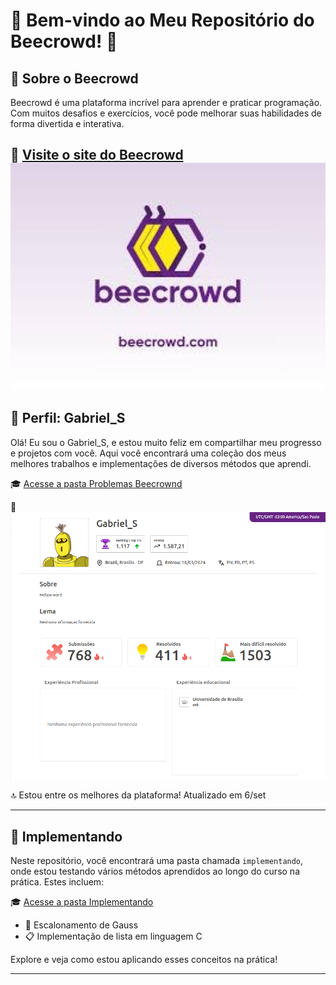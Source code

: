 # 🎉 Bem-vindo ao Meu Repositório do Beecrowd! 🎉

## 🌟 Sobre o Beecrowd

Beecrowd é uma plataforma incrível para aprender e praticar programação. Com muitos desafios e exercícios, você pode melhorar suas habilidades de forma divertida e interativa.

🔗 [Visite o site do Beecrowd](https://www.beecrowd.com)  
<img src="Imagnes/download.jpeg" alt="Meu Rank" width="600"/>
---

## 👤 Perfil: Gabriel_S

Olá! Eu sou o Gabriel_S, e estou muito feliz em compartilhar meu progresso e projetos com você. Aqui você encontrará uma coleção dos meus melhores trabalhos e implementações de diversos métodos que aprendi.

🎓 [Acesse a pasta Problemas Beecrownd](Problemas-Becrownd)

📸  
<img src="Imagnes/Perfil.png" alt="Meu Rank" width="600"/> 

🔝 Estou entre os melhores da plataforma!
Atualizado em 6/set

---

## 📂 Implementando

Neste repositório, você encontrará uma pasta chamada `implementando`, onde estou testando vários métodos aprendidos ao longo do curso na prática. Estes incluem:

🎓 [Acesse a pasta Implementando](./Implementando)
- 🔢 Escalonamento de Gauss
- 📋 Implementação de lista em linguagem C

Explore e veja como estou aplicando esses conceitos na prática!

---



